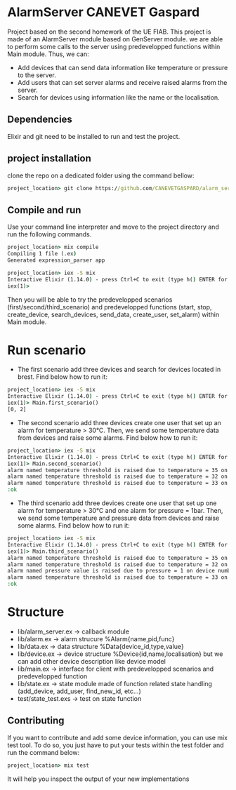 # AlarmServer CANEVET Gaspard

Project based on the second homework of the UE FIAB. This project is made of an AlarmServer module based on GenServer module. we are able to perform some calls to the server using predevelopped functions within Main module. Thus, we can:
- Add devices that can send data information like temperature or pressure to the server.
- Add users that can set server alarms and receive raised alarms from the server.
- Search for devices using information like the name or the localisation.

## Dependencies

Elixir and git need to be installed to run and test the project.

## project installation

clone the repo on a dedicated folder using the command bellow:

```cmd
project_location> git clone https://github.com/CANEVETGASPARD/alarm_server.git
```

## Compile and run 

Use your command line interpreter and move to the project directory and run the following commands.

```cmd
project_location> mix compile
Compiling 1 file (.ex)
Generated expression_parser app
```

```cmd
project_location> iex -S mix  
Interactive Elixir (1.14.0) - press Ctrl+C to exit (type h() ENTER for help)
iex(1)>
```

Then you will be able to try the predevelopped scenarios (first/second/third_scenario) and predevelopped functions (start, stop, create_device, search_devices, send_data, create_user, set_alarm) within Main module.

# Run scenario 

- The first scenario add three devices and search for devices located in brest. Find below how to run it:

```cmd
project_location> iex -S mix  
Interactive Elixir (1.14.0) - press Ctrl+C to exit (type h() ENTER for help)
iex(1)> Main.first_scenario()
[0, 2]
```

- The second scenario add three devices create one user that set up an alarm for temperature > 30°C. Then, we send some temperature data from devices and raise some alarms. Find below how to run it:

```cmd
project_location> iex -S mix  
Interactive Elixir (1.14.0) - press Ctrl+C to exit (type h() ENTER for help)
iex(1)> Main.second_scenario() 
alarm named temperature threshold is raised due to temperature = 35 on device number 1
alarm named temperature threshold is raised due to temperature = 32 on device number 2
alarm named temperature threshold is raised due to temperature = 33 on device number 1
:ok
```

- The third scenario add three devices create one user that set up one alarm for temperature > 30°C and one alarm for pressure = 1bar. Then, we send some temperature and pressure data from devices and raise some alarms. Find below how to run it:

```cmd
project_location> iex -S mix  
Interactive Elixir (1.14.0) - press Ctrl+C to exit (type h() ENTER for help)
iex(1)> Main.third_scenario()  
alarm named temperature threshold is raised due to temperature = 35 on device number 1
alarm named temperature threshold is raised due to temperature = 32 on device number 2
alarm named pressure value is raised due to pressure = 1 on device number 2
alarm named temperature threshold is raised due to temperature = 33 on device number 1
:ok
```

# Structure

- lib/alarm_server.ex -> callback module
- lib/alarm.ex -> alarm strucure %Alarm{name,pid,func}
- lib/data.ex -> data structure %Data{device_id,type,value}
- lib/device.ex -> device structure %Device{id,name,localisation} but we can add other device description like device model
- lib/main.ex -> interface for client with predevelopped scenarios and predevelopped function
- lib/state.ex -> state module made of function related state handling (add_device, add_user, find_new_id, etc...)
- test/state_test.exs -> test on state function

## Contributing

If you want to contribute and add some device information, you can use mix test tool. To do so, you just have to put your tests within the test folder and run the command below:

```cmd
project_location> mix test
```

It will help you inspect the output of your new implementations

